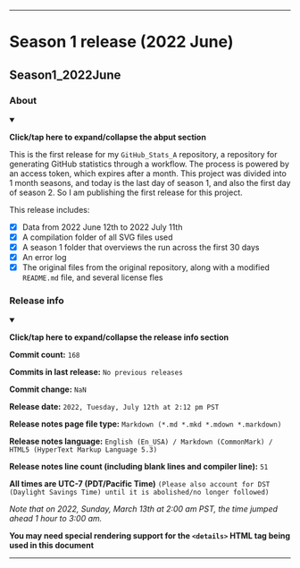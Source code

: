 ***

# Season 1 release (2022 June)

## Season1_2022June

### About

<details open><summary><p lang="en"><b>Click/tap here to expand/collapse the abput section</b></p></summary>

This is the first release for my `GitHub_Stats_A` repository, a repository for generating GitHub statistics through a workflow. The process is powered by an access token, which expires after a month. This project was divided into 1 month seasons, and today is the last day of season 1, and also the first day of season 2. So I am publishing the first release for this project.

This release includes:

- [x] Data from 2022 June 12th to 2022 July 11th
- [x] A compilation folder of all SVG files used
- [x] A season 1 folder that overviews the run across the first 30 days
- [x] An error log
- [x] The original files from the original repository, along with a modified `README.md` file, and several license fles

</details>

### Release info

<details open><summary><p lang="en"><b>Click/tap here to expand/collapse the release info section</b></p></summary>

**Commit count:** `168`

**Commits in last release:** `No previous releases`

**Commit change:** `NaN`

**Release date:** `2022, Tuesday, July 12th at 2:12 pm PST`

**Release notes page file type:** `Markdown (*.md *.mkd *.mdown *.markdown)`

**Release notes language:** `English (En_USA) / Markdown (CommonMark) / HTML5 (HyperText Markup Language 5.3)`

**Release notes line count (including blank lines and compiler line):** `51`

**All times are UTC-7 (PDT/Pacific Time)** `(Please also account for DST (Daylight Savings Time) until it is abolished/no longer followed)`

_Note that on 2022, Sunday, March 13th at 2:00 am PST, the time jumped ahead 1 hour to 3:00 am._

**You may need special rendering support for the `<details>` HTML tag being used in this document**

</details>

***
